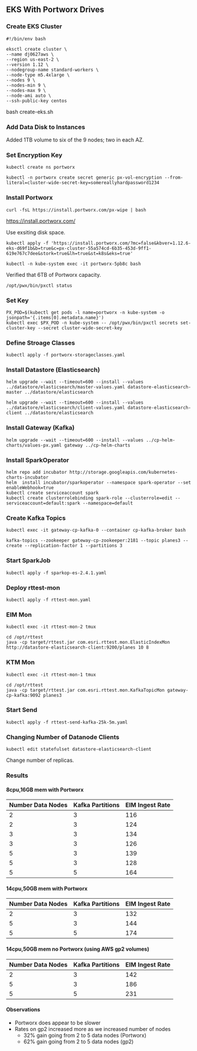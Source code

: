
## EKS With Portworx Drives


### Create EKS Cluster

```
#!/bin/env bash

eksctl create cluster \
--name dj0627aws \
--region us-east-2 \
--version 1.12 \
--nodegroup-name standard-workers \
--node-type m5.4xlarge \
--nodes 9 \
--nodes-min 9 \
--nodes-max 9 \
--node-ami auto \
--ssh-public-key centos
```

bash create-eks.sh

### Add Data Disk to Instances 

Added 1TB volume to six of the 9 nodes; two in each AZ.


### Set Encryption Key

```
kubectl create ns portworx

kubectl -n portworx create secret generic px-vol-encryption --from-literal=cluster-wide-secret-key=somereallyhardpassword1234
```

### Install Portworx

```
curl -fsL https://install.portworx.com/px-wipe | bash
```

https://install.portworx.com/

Use exsiting disk space.

```
kubectl apply -f 'https://install.portworx.com/?mc=false&kbver=1.12.6-eks-d69f1b&b=true&c=px-cluster-55a574cd-6b35-453d-9ff1-619e767c7dee&stork=true&lh=true&st=k8s&eks=true'
```

```
kubectl -n kube-system exec -it portworx-5pb8c bash
```

Verified that 6TB of Portworx capacity.

```
/opt/pwx/bin/pxctl status
```

### Set Key

```
PX_POD=$(kubectl get pods -l name=portworx -n kube-system -o jsonpath='{.items[0].metadata.name}')
kubectl exec $PX_POD -n kube-system -- /opt/pwx/bin/pxctl secrets set-cluster-key --secret cluster-wide-secret-key
```

### Define Stroage Classes

```
kubectl apply -f portworx-storageclasses.yaml
```

### Install Datastore (Elasticsearch)

```
helm upgrade --wait --timeout=600 --install --values ../datastore/elasticsearch/master-values.yaml datastore-elasticsearch-master ../datastore/elasticsearch

helm upgrade --wait --timeout=600 --install --values ../datastore/elasticsearch/client-values.yaml datastore-elasticsearch-client ../datastore/elasticsearch
```


### Install Gateway (Kafka)

```
helm upgrade --wait --timeout=600 --install --values ../cp-helm-charts/values-px.yaml gateway ../cp-helm-charts
```

### Install SparkOperator

```
helm repo add incubator http://storage.googleapis.com/kubernetes-charts-incubator
helm  install incubator/sparkoperator --namespace spark-operator --set enableWebhook=true
kubectl create serviceaccount spark
kubectl create clusterrolebinding spark-role --clusterrole=edit --serviceaccount=default:spark --namespace=default
```

### Create Kafka Topics

```
kubectl exec -it gateway-cp-kafka-0 --container cp-kafka-broker bash
```

```
kafka-topics --zookeeper gateway-cp-zookeeper:2181 --topic planes3 --create --replication-factor 1 --partitions 3
```
### Start SparkJob

```
kubectl apply -f sparkop-es-2.4.1.yaml
```

### Deploy rttest-mon

```
kubectl apply -f rttest-mon.yaml
```

###  EIM Mon

```
kubectl exec -it rttest-mon-2 tmux
```

```
cd /opt/rttest
java -cp target/rttest.jar com.esri.rttest.mon.ElasticIndexMon http://datastore-elasticsearch-client:9200/planes 10 8
```

### KTM Mon

```
kubectl exec -it rttest-mon-1 tmux
```

```
cd /opt/rttest
java -cp target/rttest.jar com.esri.rttest.mon.KafkaTopicMon gateway-cp-kafka:9092 planes3
```

### Start Send

```
kubectl apply -f rttest-send-kafka-25k-5m.yaml
```

### Changing Number of Datanode Clients

```
kubectl edit statefulset datastore-elasticsearch-client
```

Change number of replicas.


### Results


#### 8cpu,16GB mem with Portworx

|Number Data Nodes|Kafka Partitions|EIM Ingest Rate|
|-----------------|----------------|---------------|
|2                |3               |116            |
|2                |3               |124            |
|3                |3               |134            |
|3                |3               |126            |
|5                |3               |139            |
|5                |3               |128            |
|5                |5               |164            |


#### 14cpu,50GB mem with Portworx

|Number Data Nodes|Kafka Partitions|EIM Ingest Rate|
|-----------------|----------------|---------------|
|2                |3               |132            |
|5                |3               |144            |
|5                |5               |174            |


#### 14cpu,50GB mem no Portworx (using AWS gp2 volumes)


|Number Data Nodes|Kafka Partitions|EIM Ingest Rate|
|-----------------|----------------|---------------|
|2                |3               |142            |
|5                |3               |186            |
|5                |5               |231            |

#### Observations

- Portworx does appear to be slower 
- Rates on gp2 increased more as we increased number of nodes
  - 32% gain going from 2 to 5 data nodes (Portworx)
  - 62% gain going from 2 to 5 data nodes (gp2)
  
  


